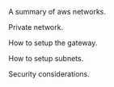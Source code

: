 

A summary of aws networks. 

Private network. 

How to setup the gateway. 

How to setup subnets. 

Security considerations. 

